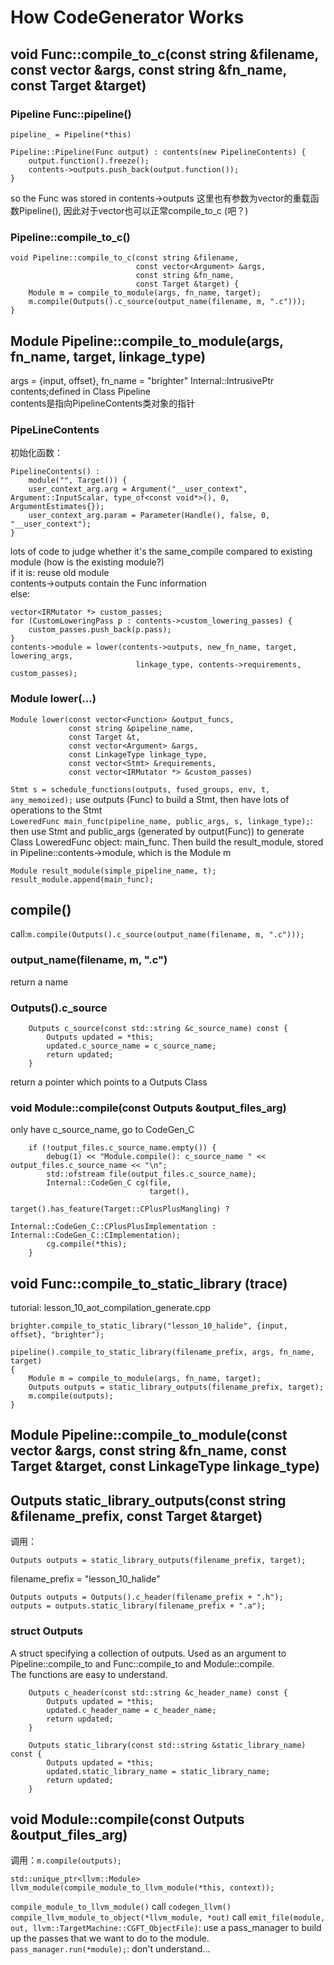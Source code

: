 # How CodeGenerator Works
## void Func::compile_to_c(const string &filename, const vector<Argument> &args, const string &fn_name, const Target &target)

### Pipeline Func::pipeline()
`pipeline_ = Pipeline(*this)`   
```
Pipeline::Pipeline(Func output) : contents(new PipelineContents) {
    output.function().freeze();
    contents->outputs.push_back(output.function());
}
```
so the Func was stored in contents->outputs 
这里也有参数为vector<Func>的重载函数Pipeline(), 因此对于vector<Func>也可以正常compile_to_c (吧？)   

### Pipeline::compile_to_c()
```
void Pipeline::compile_to_c(const string &filename,
                            const vector<Argument> &args,
                            const string &fn_name,
                            const Target &target) {
    Module m = compile_to_module(args, fn_name, target);
    m.compile(Outputs().c_source(output_name(filename, m, ".c")));
}
```

## Module Pipeline::compile_to_module(args, fn_name, target, linkage_type)
args = {input, offset}, fn_name = "brighter"
Internal::IntrusivePtr<PipelineContents> contents;defined in Class Pipeline   
contents是指向PipelineContents类对象的指针  

### PipeLineContents
初始化函数：
```
PipelineContents() :
    module("", Target()) {
    user_context_arg.arg = Argument("__user_context", Argument::InputScalar, type_of<const void*>(), 0, ArgumentEstimates{});
    user_context_arg.param = Parameter(Handle(), false, 0, "__user_context");
}
```    

lots of code to judge whether it's the same_compile compared to existing module (how is the existing module?)   
if it is: reuse old module  
    contents->outputs contain the Func information  
else:
```
vector<IRMutator *> custom_passes;
for (CustomLoweringPass p : contents->custom_lowering_passes) {
    custom_passes.push_back(p.pass);
}
contents->module = lower(contents->outputs, new_fn_name, target, lowering_args,
                            linkage_type, contents->requirements, custom_passes);
```

### Module lower(...)
```
Module lower(const vector<Function> &output_funcs,
             const string &pipeline_name,
             const Target &t,
             const vector<Argument> &args,
             const LinkageType linkage_type,
             const vector<Stmt> &requirements,
             const vector<IRMutator *> &custom_passes)
```
`Stmt s = schedule_functions(outputs, fused_groups, env, t, any_memoized);` use outputs (Func) to build a Stmt, then have lots of operations to the Stmt  
`LoweredFunc main_func(pipeline_name, public_args, s, linkage_type);`: then use Stmt and public_args (generated by output(Func)) to generate Class LoweredFunc object: main_func. Then build the result_module, stored in Pipeline::contents->module, which is the Module m 
```
Module result_module(simple_pipeline_name, t);
result_module.append(main_func);
```


## compile()
call:`m.compile(Outputs().c_source(output_name(filename, m, ".c")));`

### output_name(filename, m, ".c")
return a name   

### Outputs().c_source
```
    Outputs c_source(const std::string &c_source_name) const {
        Outputs updated = *this;
        updated.c_source_name = c_source_name;
        return updated;
    }
```
return a pointer which points to a Outputs Class

### void Module::compile(const Outputs &output_files_arg)
only have c_source_name, go to CodeGen_C    
```
    if (!output_files.c_source_name.empty()) {
        debug(1) << "Module.compile(): c_source_name " << output_files.c_source_name << "\n";
        std::ofstream file(output_files.c_source_name);
        Internal::CodeGen_C cg(file,
                               target(),
                               target().has_feature(Target::CPlusPlusMangling) ?
                               Internal::CodeGen_C::CPlusPlusImplementation : Internal::CodeGen_C::CImplementation);
        cg.compile(*this);
    }
```

















## void Func::compile_to_static_library (trace)
tutorial: lesson_10_aot_compilation_generate.cpp
```
brighter.compile_to_static_library("lesson_10_halide", {input, offset}, "brighter");    
```

```
pipeline().compile_to_static_library(filename_prefix, args, fn_name, target)    
{
    Module m = compile_to_module(args, fn_name, target);
    Outputs outputs = static_library_outputs(filename_prefix, target);
    m.compile(outputs);    
}
```

## Module Pipeline::compile_to_module(const vector<Argument> &args, const string &fn_name, const Target &target, const LinkageType linkage_type)


## Outputs static_library_outputs(const string &filename_prefix, const Target &target)
调用：  
```
Outputs outputs = static_library_outputs(filename_prefix, target);
```
filename_prefix = "lesson_10_halide"    

```
Outputs outputs = Outputs().c_header(filename_prefix + ".h");
outputs = outputs.static_library(filename_prefix + ".a");
```

### struct Outputs
A struct specifying a collection of outputs. Used as an argument to Pipeline::compile_to and Func::compile_to and Module::compile.  
    The functions are easy to understand.   
```
    Outputs c_header(const std::string &c_header_name) const {
        Outputs updated = *this;
        updated.c_header_name = c_header_name;
        return updated;
    }
```
```
    Outputs static_library(const std::string &static_library_name) const {
        Outputs updated = *this;
        updated.static_library_name = static_library_name;
        return updated;
    }
```

## void Module::compile(const Outputs &output_files_arg)    
调用：`m.compile(outputs);`     
```
std::unique_ptr<llvm::Module> llvm_module(compile_module_to_llvm_module(*this, context));
```
`compile_module_to_llvm_module()` call `codegen_llvm()`
`compile_llvm_module_to_object(*llvm_module, *out)` call `emit_file(module, out, llvm::TargetMachine::CGFT_ObjectFile)`: use a pass_manager to build up the passes that we want to do to the module.    
`pass_manager.run(*module);`: don't understand...   



